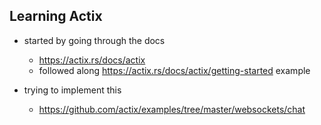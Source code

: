 ## Learning Actix 

- started by going through the docs 
    - https://actix.rs/docs/actix
    - followed along https://actix.rs/docs/actix/getting-started example 

- trying to implement this
    - https://github.com/actix/examples/tree/master/websockets/chat